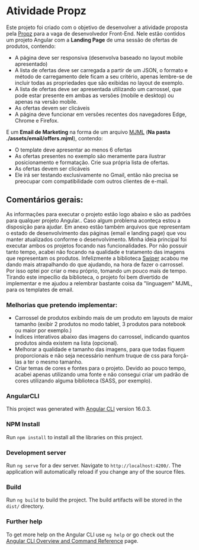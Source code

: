 # Atividade Propz
Este projeto foi criado com o objetivo de desenvolver a atividade proposta pela [Propz](https://propz.com.br) para a vaga de desenvolvedor Front-End. Nele estão contidos um projeto Angular com a **Landing Page** de uma sessão de ofertas de produtos, contendo:
- A página deve ser responsiva (desenvolva baseado no layout mobile
apresentado)
- A lista de ofertas deve ser carregada a partir de um JSON, o formato e método
de carregamento dele ficam a seu critério, apenas lembre-se de incluir todas as
propriedades que são exibidas no layout de exemplo.
- A lista de ofertas deve ser apresentada utilizando um carrossel, que pode estar
presente em ambas as versões (mobile e desktop) ou apenas na versão
mobile.
- As ofertas devem ser clicáveis
- A página deve funcionar em versões recentes dos navegadores Edge, Chrome
e Firefox.

E um **Email de Marketing** na forma de um arquivo [MJML](https://mjml.io) (**Na pasta ./assets/email/offers.mjml**), contendo:
- O template deve apresentar ao menos 6 ofertas
- As ofertas presentes no exemplo são meramente para ilustrar posicionamento
e formatação. Crie sua própria lista de ofertas.
- As ofertas devem ser clicáveis
- Ele irá ser testando exclusivamente no Gmail, então não precisa se preocupar
com compatibilidade com outros clientes de e-mail.

## Comentários gerais:
As informações para executar o projeto estão logo abaixo e são as padrões para qualquer projeto Angular.. Caso algum problema aconteça estou a disposição para ajudar. Em anexo estão também arquivos que representam o estado de desenvolvimento das páginas (email e landing page) que vou manter atualizados conforme o desenvolvimento.
Minha ideia principal foi executar ambos os projetos focando nas funcionalidades. Por não possuir tanto tempo, acabei não focando na qualidade e tratamento das imagens que representam os produtos.
Infelizmente a biblioteca [Swiper](https://swiperjs.com) acabou me dando mais atrapalhando do que ajudando, na hora de fazer o carrossel. Por isso optei por criar o meu próprio, tomando um pouco mais de tempo.
Tirando este impecílio da biblioteca, o projeto foi bem divertido de implementar e me ajudou a relembrar bastante coisa da "linguagem" MJML, para os templates de email.

### Melhorias que pretendo implementar:
- Carrossel de produtos exibindo mais de um produto em layouts de maior tamanho (exibir 2 produtos no modo tablet, 3 produtos para notebook ou maior por exemplo.)
- Índices interativos abaixo das imagens do carrossel, indicando quantos produtos ainda existem na lista (opcional).
- Melhorar a qualidade e tamanho das imagens, para que todas fiquem proporcionais e não seja necessário nenhum truque de css para forçá-las a ter o mesmo tamanho.
- Criar temas de cores e fontes para o projeto. Devido ao pouco tempo, acabei apenas utilizando uma fonte e não consegui criar um padrão de cores utilizando alguma biblioteca (SASS, por exemplo).

### AngularCLI

This project was generated with [Angular CLI](https://github.com/angular/angular-cli) version 16.0.3.

### NPM Install

Run `npm install` to install all the libraries on this project.

### Development server

Run `ng serve` for a dev server. Navigate to `http://localhost:4200/`. The application will automatically reload if you change any of the source files.

### Build

Run `ng build` to build the project. The build artifacts will be stored in the `dist/` directory.

### Further help

To get more help on the Angular CLI use `ng help` or go check out the [Angular CLI Overview and Command Reference](https://angular.io/cli) page.